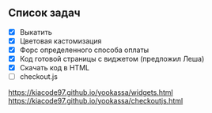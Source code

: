 ## Список задач
- [X] Выкатить
- [X] Цветовая кастомизация
- [X] Форс определенного способа оплаты
- [X] Код готовой страницы с виджетом (предложил Леша)
- [X] Скачать код в HTML
- [ ] checkout.js

https://kiacode97.github.io/yookassa/widgets.html
https://kiacode97.github.io/yookassa/checkoutjs.html
